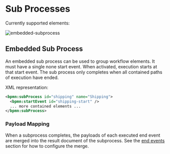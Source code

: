 # Sub Processes

Currently supported elements:

![embedded-subprocess](/bpmn-workflows/embedded-sub-process.png)

## Embedded Sub Process

An embedded sub process can be used to group workflow elements. It must have a single none start event. When activated, execution starts at that start event. The sub process only completes when all contained paths of execution have ended.

XML representation:

```xml
<bpmn:subProcess id="shipping" name="Shipping">
  <bpmn:startEvent id="shipping-start" />
  ... more contained elements ...
</bpmn:subProcess>
```

### Payload Mapping

When a subprocess completes, the payloads of each executed end event are merged into the result document of the subprocess. See the [end events](/bpmn-workflows/events.html#end-events) section for how to configure the merge.
